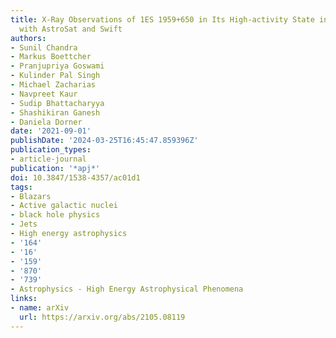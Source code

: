 ```yaml
---
title: X-Ray Observations of 1ES 1959+650 in Its High-activity State in 2016-2017
  with AstroSat and Swift
authors:
- Sunil Chandra
- Markus Boettcher
- Pranjupriya Goswami
- Kulinder Pal Singh
- Michael Zacharias
- Navpreet Kaur
- Sudip Bhattacharyya
- Shashikiran Ganesh
- Daniela Dorner
date: '2021-09-01'
publishDate: '2024-03-25T16:45:47.859396Z'
publication_types:
- article-journal
publication: '*apj*'
doi: 10.3847/1538-4357/ac01d1
tags:
- Blazars
- Active galactic nuclei
- black hole physics
- Jets
- High energy astrophysics
- '164'
- '16'
- '159'
- '870'
- '739'
- Astrophysics - High Energy Astrophysical Phenomena
links:
- name: arXiv
  url: https://arxiv.org/abs/2105.08119
---
```

